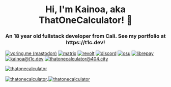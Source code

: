 <h1 align="center">Hi, I'm Kainoa, aka ThatOneCalculator! 👋</h1>
<h3 align="center">An 18 year old fullstack developer from Cali. See my portfolio at https://t1c.dev!</h3>

<p align="left">
<a href="https://voring.me/@thatonecalculator" target="blank"><img src="https://shields.io/badge/follow_me_on-mastodon-3088D4?logo=mastodon&style=for-the-badge" alt="voring.me (mastodon)"/></a>
<a href="https://matrix.to/#/#calc:matrix.murm.gay" target="blank"><img src="https://shields.io/badge/join_my-matrix_space-0DBD8B?logo=element&style=for-the-badge" alt="matrix"/></a>
<a href="https://app.revolt.chat/invite/3jE9DgmF" target="blank"><img src="https://shields.io/badge/join_my-revolt-FC4454?logo=rakuten&style=for-the-badge" alt="revolt"/></a> 
<a href="https://discord.gg/mG94DqX" target="blank"><img src="https://shields.io/badge/join_my-discord-5865F2?logo=discord&style=for-the-badge" alt="discord"/></a>
<a href="https://osu.ppy.sh/u/that1calculator" target="blank"><img src="https://shields.io/badge/see_my-osu_profile-FF66AA?logo=osu&style=for-the-badge" alt="osu"/></a> 
<a href="https://liberapay.com/ThatOneCalculator/donate" target="blank"><img src="https://shields.io/badge/donate_with-liberapay-F6C915?logo=liberapay&style=for-the-badge" alt="librepay"/></a> 
<a href="mailto:kainoa@t1c.dev" target="blank"><img src="https://shields.io/badge/send_me-email-d44a3c?logo=gmail&style=for-the-badge" alt="kainoa@t1c.dev"/></a>
<a href="https://calc.tobira.io/xmpp.html" target="blank"><img src="https://shields.io/badge/contact_me_on-xmpp-002B5C?logo=xmpp&style=for-the-badge" alt="thatonecalculator@404.city"/></a> 
</p>

<a href="https://discord.gg/mG94DqX"><p><img align="center" src="https://discord.c99.nl/widget/theme-3/454847501787463680.png" alt="thatonecalculator"/></a>
<br>
<a href="https://github.com/ThatOneCalculator/">
<p><img align="center" src="https://github-readme-stats.vercel.app/api/top-langs?username=thatonecalculator&langs_count=10&exclude_repo=friday-night-faxxin&show_icons=true&layout=compact&bg_color=1f1d2e&text_color=FAF4ED&icon_color=C3A6E6&title_color=9CCFD8" alt="thatonecalculator"/>
<img align="center" src="https://github-readme-stats.vercel.app/api?username=thatonecalculator&show_icons=true&locale=en&layout=compact&bg_color=1f1d2e&text_color=FAF4ED&icon_color=C3A6E6&title_color=9CCFD8" alt="thatonecalculator"/>
<!-- <p><img align="center" src="https://github-readme-streak-stats.herokuapp.com/?user=thatonecalculator&theme=dark&currStreakNumber=EB6F92&background=1f1d2e&border=FAF4ED&ring=F5C076&fire=EA9A97&currStreakLabel=9CCFD8" alt="streak"/></p> -->
</a>
<!-- <p>&nbsp;<img align="center" src="https://github-readme-streak-stats.herokuapp.com/?user=thatonecalculator&" alt="thatonecalculator" /></p> -->
